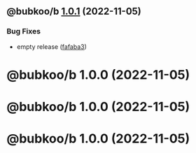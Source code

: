 ## @bubkoo/b [1.0.1](https://github.com/bubkoo/bubkoo/compare/@bubkoo/b@1.0.0...@bubkoo/b@1.0.1) (2022-11-05)


### Bug Fixes

* empty release ([fafaba3](https://github.com/bubkoo/bubkoo/commit/fafaba3dc79692648894546daa0bbb530e715fcd))

# @bubkoo/b 1.0.0 (2022-11-05)

# @bubkoo/b 1.0.0 (2022-11-05)

# @bubkoo/b 1.0.0 (2022-11-05)
